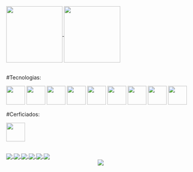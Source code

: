 <a href="https://github.com/CosttaCrazy/">
  <img height=150 align="center" src="https://github-readme-stats.vercel.app/api?username=CosttaCrazy&theme=dark&show_icons=true" />
</a>

<a href="https://github.com/CosttaCrazy/">
   <img height=150 align="center" src="https://github-readme-stats.vercel.app/api/top-langs?username=CosttaCrazy&layout=compact&langs_count=10&card_width=150&theme=dark" />
</a>
<br> </br>

<a>#Tecnologias:</a>

<img height= 50 src="https://cdn.jsdelivr.net/gh/devicons/devicon/icons/amazonwebservices/amazonwebservices-plain-wordmark.svg" /> <!-- AWS -->
<img height= 50 src="https://cdn.jsdelivr.net/gh/devicons/devicon/icons/docker/docker-plain-wordmark.svg" /> <!-- Docker -->
<img height= 50 src="https://cdn.jsdelivr.net/gh/devicons/devicon/icons/terraform/terraform-original.svg" /> <!-- TerraForm -->
<img height= 50 src="https://cdn.jsdelivr.net/gh/devicons/devicon/icons/bash/bash-original.svg" /> <!-- BASH -->
<img height= 50 src="https://cdn.jsdelivr.net/gh/devicons/devicon/icons/python/python-original-wordmark.svg" /> <!-- Python -->
<img height= 50 src="https://cdn.jsdelivr.net/gh/devicons/devicon/icons/javascript/javascript-plain.svg" /> <!-- JavaScript -->
<img height= 50 src="https://cdn.jsdelivr.net/gh/devicons/devicon/icons/ruby/ruby-plain-wordmark.svg" /> <!-- Ruby -->
<img height= 50 src="https://cdn.jsdelivr.net/gh/devicons/devicon/icons/linux/linux-original.svg" /> <!-- Linux -->
<img height= 50 src="https://upload.wikimedia.org/wikipedia/commons/e/e7/Dynamics365-color.svg" /> <!-- CRM Dynamics -->


<a>#Cerficiados:</a>

<img height= 50 src="https://images.credly.com/size/340x340/images/00634f82-b07f-4bbd-a6bb-53de397fc3a6/image.png" /> <!-- Loading -->

<!--
<img align="center" src="https://img.shields.io/badge/LinkedIn-0077B5?style=for-the-badge&logo=linkedin&logoColor=white" />
<img align="center" src="https://img.shields.io/badge/Instagram-E4405F?style=for-the-badge&logo=instagram&logoColor=white" />
-->

<h2 dir="auto"></h2>

<a href="https://www.linkedin.com/in/matheuscostati/">
  <img align="center" src="https://img.shields.io/badge/LinkedIn-0077B5?style=for-the-badge&logo=linkedin&logoColor=white" />
</a>
<a href="https://instagram.com/matheuscosttaofc">
  <img align="center" src="https://img.shields.io/badge/Instagram-E4405F?style=for-the-badge&logo=instagram&logoColor=white" />
</a>
<a href="#">
  <img align="center" src="https://img.shields.io/badge/Discord-7289DA?style=for-the-badge&logo=discord&logoColor=white" />
</a>
<a href="#">
  <img align="center" src="https://img.shields.io/badge/Facebook-1877F2?style=for-the-badge&logo=facebook&logoColor=white" />
</a>
<a href="#">
  <img align="center" src="https://img.shields.io/badge/Twitter-1DA1F2?style=for-the-badge&logo=twitter&logoColor=white" />
</a>
<a href="https://github.com/CosttaCrazy">
  <img align="center" src="https://img.shields.io/github/followers/CosttaCrazy.svg?style=social&label=Follow&maxAge=2592000" />
</a>

<center>
<a href="https://www.buymeacoffee.com/costtait">
  <img align="center" src="https://img.shields.io/badge/Buy%20Me%20a%20Coffee-donate-yellow.svg?style=flat&logo=buymeacoffee" />
</a>
</center>


